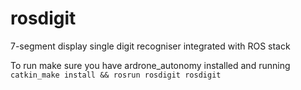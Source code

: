 rosdigit
========

7-segment display single digit recogniser integrated with ROS stack

To run make sure you have ardrone_autonomy installed and running
`catkin_make install && rosrun rosdigit rosdigit`